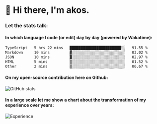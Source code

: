 # 👋 Hi there, I'm akos. 


### Let the stats talk:


#### In which language I code (or edit) day by day (powered by Wakatime): 

<!--START_SECTION:waka-->

```txt
TypeScript   5 hrs 22 mins   ███████████████████████░░   91.55 %
Markdown     10 mins         ▓░░░░░░░░░░░░░░░░░░░░░░░░   03.02 %
JSON         10 mins         ▓░░░░░░░░░░░░░░░░░░░░░░░░   02.97 %
HTML         5 mins          ▒░░░░░░░░░░░░░░░░░░░░░░░░   01.52 %
Other        2 mins          ▒░░░░░░░░░░░░░░░░░░░░░░░░   00.67 %
```

<!--END_SECTION:waka-->

#### On my open-source contribution here on Github:
 
![GitHub stats](https://github-readme-stats.vercel.app/api?username=akosbalasko)

#### In a large scale let me show a chart about the transformation of my experience over years:   

![Experience](https://cr-skills-chart-widget.azurewebsites.net/api/api?username=akosbalasko)
